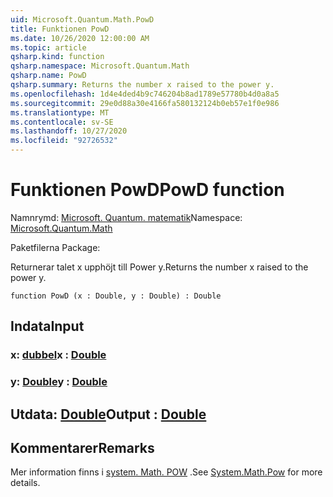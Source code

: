 ```yaml
---
uid: Microsoft.Quantum.Math.PowD
title: Funktionen PowD
ms.date: 10/26/2020 12:00:00 AM
ms.topic: article
qsharp.kind: function
qsharp.namespace: Microsoft.Quantum.Math
qsharp.name: PowD
qsharp.summary: Returns the number x raised to the power y.
ms.openlocfilehash: 1d4e4ded4b9c746204b8ad1789e57780b4d0a8a5
ms.sourcegitcommit: 29e0d88a30e4166fa580132124b0eb57e1f0e986
ms.translationtype: MT
ms.contentlocale: sv-SE
ms.lasthandoff: 10/27/2020
ms.locfileid: "92726532"
---
```

# <a name="powd-function"></a><span data-ttu-id="f1962-102">Funktionen PowD</span><span class="sxs-lookup"><span data-stu-id="f1962-102">PowD function</span></span>

<span data-ttu-id="f1962-103">Namnrymd: [Microsoft. Quantum. matematik](xref:Microsoft.Quantum.Math)</span><span class="sxs-lookup"><span data-stu-id="f1962-103">Namespace: [Microsoft.Quantum.Math](xref:Microsoft.Quantum.Math)</span></span>

<span data-ttu-id="f1962-104">Paketfilerna [](https://nuget.org/packages/)</span><span class="sxs-lookup"><span data-stu-id="f1962-104">Package: [](https://nuget.org/packages/)</span></span>


<span data-ttu-id="f1962-105">Returnerar talet x upphöjt till Power y.</span><span class="sxs-lookup"><span data-stu-id="f1962-105">Returns the number x raised to the power y.</span></span>

```qsharp
function PowD (x : Double, y : Double) : Double
```


## <a name="input"></a><span data-ttu-id="f1962-106">Indata</span><span class="sxs-lookup"><span data-stu-id="f1962-106">Input</span></span>

### <a name="x--double"></a><span data-ttu-id="f1962-107">x: [dubbel](xref:microsoft.quantum.lang-ref.double)</span><span class="sxs-lookup"><span data-stu-id="f1962-107">x : [Double](xref:microsoft.quantum.lang-ref.double)</span></span>




### <a name="y--double"></a><span data-ttu-id="f1962-108">y: [Double](xref:microsoft.quantum.lang-ref.double)</span><span class="sxs-lookup"><span data-stu-id="f1962-108">y : [Double](xref:microsoft.quantum.lang-ref.double)</span></span>





## <a name="output--double"></a><span data-ttu-id="f1962-109">Utdata: [Double](xref:microsoft.quantum.lang-ref.double)</span><span class="sxs-lookup"><span data-stu-id="f1962-109">Output : [Double](xref:microsoft.quantum.lang-ref.double)</span></span>



## <a name="remarks"></a><span data-ttu-id="f1962-110">Kommentarer</span><span class="sxs-lookup"><span data-stu-id="f1962-110">Remarks</span></span>

<span data-ttu-id="f1962-111">Mer information finns i [system. Math. POW](https://docs.microsoft.com/dotnet/api/system.math.pow) .</span><span class="sxs-lookup"><span data-stu-id="f1962-111">See [System.Math.Pow](https://docs.microsoft.com/dotnet/api/system.math.pow) for more details.</span></span>